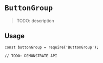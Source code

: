 # `ButtonGroup`

> TODO: description

## Usage

```
const buttonGroup = require('ButtonGroup');

// TODO: DEMONSTRATE API
```
